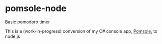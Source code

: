 # pomsole-node
Basic pomodoro timer

This is a (work-in-progress) conversion of my C# console app, [Pomsole](https://github.com/brentkeller/Pomsole), to node.js
